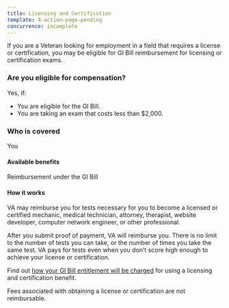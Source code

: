 ```yaml
---
title: Licensing and Certification
template: 4-action-page-pending
concurrence: incomplete
---
```


If you are a Veteran looking for employment in a field that requires a license or certification, you may be eligible for GI Bill reimbursement for licensing or certification exams.
<div class="call-out" markdown="1">

### Are you eligible for compensation?
Yes, if:

  -	You are eligible for the GI Bill.
  -	You are taking an exam that costs less than $2,000.

### Who is covered
You
</div>

#### Available benefits
Reimbursement under the GI Bill

#### How it works
VA may reimburse you for tests necessary for you to become a licensed or certified mechanic, medical technician, attorney, therapist, website developer, computer network engineer, or other professional.

After you submit proof of payment, VA will reimburse you. There is no limit to the number of tests you can take, or the number of times you take the same test. VA pays for tests even when you don’t score high enough to achieve your license or certification.

Find out [how your GI Bill entitlement will be charged](https://gibill.custhelp.com/app/answers/detail/a_id/29) for using a licensing and certification benefit.

Fees associated with obtaining a license or certification are not reimbursable.
